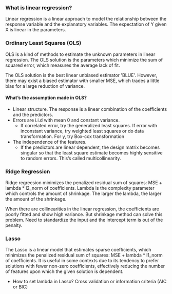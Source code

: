 ### What is linear regression?

Linear regression is a linear approach to model the relationship between the response variable and the explanatory variables. The expectation of Y given X is linear in the parameters. 	

### Ordinary Least Squares (OLS)

OLS is a kind of methods to estimate the unknown parameters in linear regression. The OLS solution is the parameters which minimize the sum of squared error, which measures the average lack of fit.

The OLS solution is the best linear unbiased estimator 'BLUE'. However, there may exist a biased estimator with smaller MSE, which trades a little bias for a large reduction of variance.

#### What’s the assumption made in OLS?

* Linear structure. The response is a linear combination of the coefficients and the predictors.
* Errors are i.i.d with mean 0 and constant variance. 
  - If correlated error, try the generalized least squares. If error with inconstant variance, try weighted least squares or do data transformation. For y, try Box-cox transformation
* The independence of the features. 
  - If the predictors are linear dependent, the design matrix becomes singular so that the least square estimate becomes highly sensitive to random errors. This’s called multicollinearity.

### Ridge Regression

Ridge regreesion minimizes the penalized residual sum of squares: MSE + lambda * l2_norm of coefficients. Lambda is the complexity parameter which controls the amount of shrinkage. The larger the lambda, the larger the amount of the shrinkage. 

When there are collinearities in the linear regression, the coefficients are poorly fitted and show high variance. But shrinkage method can solve this problem. Need to standardize the input and the intercept term is out of the penalty.

### Lasso 

The Lasso is a linear model that estimates sparse coefficients, which minimizes the penalized residual sum of squares: MSE + lambda * l1_norm of coefficients. It is useful in some contexts due to its tendency to prefer solutions with fewer non-zero coefficients, effectively reducing the number of features upon which the given solution is dependent. 

* How to set lambda in Lasso? Cross validation or information criteria (AIC or BIC)
